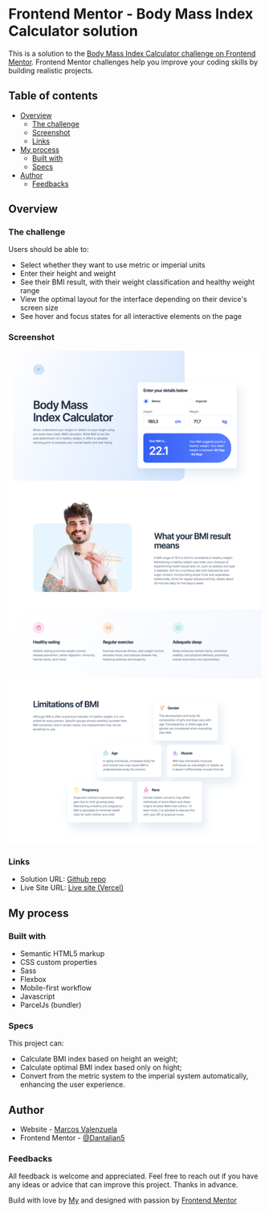 # Frontend Mentor - Body Mass Index Calculator solution

This is a solution to the [Body Mass Index Calculator challenge on Frontend Mentor](https://www.frontendmentor.io/challenges/body-mass-index-calculator-brrBkfSz1T). Frontend Mentor challenges help you improve your coding skills by building realistic projects.

## Table of contents

- [Overview](#overview)
  - [The challenge](#the-challenge)
  - [Screenshot](#screenshot)
  - [Links](#links)
- [My process](#my-process)
  - [Built with](#built-with)
  - [Specs](#specs)
- [Author](#author)
  - [Feedbacks](#feedbacks)

## Overview

### The challenge

Users should be able to:

- Select whether they want to use metric or imperial units
- Enter their height and weight
- See their BMI result, with their weight classification and healthy weight range
- View the optimal layout for the interface depending on their device's screen size
- See hover and focus states for all interactive elements on the page

### Screenshot

![](./screenshot.jpg)

### Links

- Solution URL: [Github repo](https://github.com/Dantalian5/bmi-calculator)
- Live Site URL: [Live site (Vercel)](https://bmi-calculator-pearl.vercel.app/)

## My process

### Built with

- Semantic HTML5 markup
- CSS custom properties
- Sass
- Flexbox
- Mobile-first workflow
- Javascript
- ParcelJs (bundler)

### Specs

This project can:

- Calculate BMI index based on height an weight;
- Calculate optimal BMI index based only on hight;
- Convert from the metric system to the imperial system automatically, enhancing the user experience.

## Author

- Website - [Marcos Valenzuela](https://marcosvalenzuela.netlify.app)
- Frontend Mentor - [@Dantalian5](https://www.frontendmentor.io/profile/Dantalian5)

### Feedbacks

All feedback is welcome and appreciated. Feel free to reach out if you have any ideas or advice that can improve this project. Thanks in advance.

Build with love by [My](https://marcosvalenzuela.netlify.app) and designed with passion by [Frontend Mentor](https://www.frontendmentor.io)
